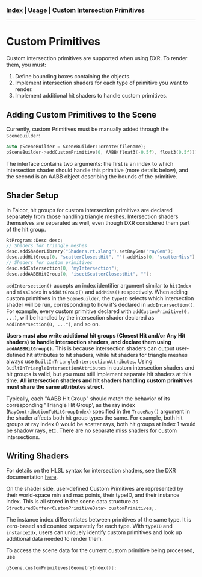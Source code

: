 ### [Index](../index.md) | [Usage](./index.md) | Custom Intersection Primitives

--------

# Custom Primitives
Custom intersection primitives are supported when using DXR. To render them, you must:
1. Define bounding boxes containing the objects.
2. Implement intersection shaders for each type of primitive you want to render.
3. Implement additional hit shaders to handle custom primitives.

## Adding Custom Primitives to the Scene
Currently, custom Primitives must be manually added through the `SceneBuilder`:
```c++
auto pSceneBuilder = SceneBuilder::create(filename);
pSceneBuilder->addCustomPrimitive(0, AABB(float3(-0.5f), float3(0.5f)));
```

The interface contains two arguments: the first is an index to which intersection shader should handle this primitive (more details below), and the second is an AABB object describing the bounds of the primitive.

## Shader Setup
In Falcor, hit groups for custom intersection primitives are declared separately from those handling triangle meshes. Intersection shaders themselves are separated as well, even though DXR considered them part of the hit group.

```c++
RtProgram::Desc desc;
// Shaders for triangle meshes
desc.addShaderLibrary("Shaders.rt.slang").setRayGen("rayGen");
desc.addHitGroup(0, "scatterClosestHit", "").addMiss(0, "scatterMiss");
// Shaders for custom primitives
desc.addIntersection(0, "myIntersection");
desc.addAABBHitGroup(0, "isectScatterClosestHit", "");
```

`addIntersection()` accepts an index identifier argument similar to `hitIndex` and `missIndex` in `addHitGroup()` and `addMiss()` respectively. When adding custom primitives in the `SceneBuilder`, the `typeID` selects which intersection shader will be run, corresponding to how it's declared in `addIntersection()`. For example, every custom primitive declared with `addCustomPrimitive(0, ...)`, will be handled by the intersection shader declared as `addIntersection(0, ...")`, and so on.

**Users must also write additional hit groups (Closest Hit and/or Any Hit shaders) to handle intersection shaders, and declare them using `addAABBHitGroup()`.** This is because intersection shaders can output user-defined hit attributes to hit shaders, while hit shaders for triangle meshes always use `BuiltInTriangleIntersectionAttributes`. Using `BuiltInTriangleIntersectionAttributes` in custom intersection shaders and hit groups is valid, but you must still implement separate hit shaders at this time. **All intersection shaders and hit shaders handling custom primitives must share the same attributes struct.**

Typically, each "AABB Hit Group" should match the behavior of its corresponding "Triangle Hit Group', as the ray index (`RayContributionToHitGroupIndex`) specified in the `TraceRay()` argument in the shader affects both hit group types the same. For example, both hit groups at ray index 0 would be scatter rays, both hit groups at index 1 would be shadow rays, etc. There are no separate miss shaders for custom intersections.

## Writing Shaders
For details on the HLSL syntax for intersection shaders, see the DXR documentation [here](https://microsoft.github.io/DirectX-Specs/d3d/Raytracing.html#intersection-shader).

On the shader side, user-defined Custom Primitives are represented by their world-space min and max points, their typeID, and their instance index. This is all stored in the scene data structure as `StructuredBuffer<CustomPrimitiveData> customPrimitives;`. 

The instance index differentiates between primitives of the same type. It is zero-based and counted separately for each type. With `typeID` and `instanceIdx`, users can uniquely identify custom primitives and look up additional data needed to render them.

To access the scene data for the current custom primitive being processed, use
```c++
gScene.customPrimitives[GeometryIndex()];
```


